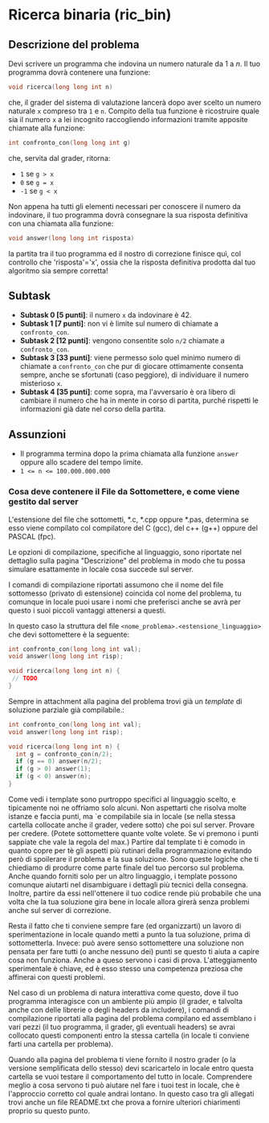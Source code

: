 # Ricerca binaria (ric_bin)

## Descrizione del problema

Devi scrivere un programma che indovina un numero naturale da $1$ a $n$. Il tuo programma dovrà contenere una funzione:

```c
void ricerca(long long int n)
```
che, il grader del sistema di valutazione lancerà dopo aver scelto un numero naturale `x` compreso tra `1` e `n`. Compito della tua funzione è ricostruire quale sia il numero `x` a lei incognito raccogliendo informazioni tramite apposite chiamate alla funzione:

```c
int confronto_con(long long int g)
```

che, servita dal grader, ritorna:
- `1` se `g > x`
- `0` se `g = x`
- `-1` se `g < x`

Non appena ha tutti gli elementi necessari per conoscere il numero da indovinare, il tuo programma dovrà consegnare la sua risposta definitiva con una chiamata alla funzione:

```c
void answer(long long int risposta)
```

la partita tra il tuo programma ed il nostro di correzione finisce quì,
  col controllo che 'risposta'='x', ossia che la risposta definitiva prodotta dal tuo algoritmo sia sempre corretta!

## Subtask
- **Subtask 0 [5 punti]**: il numero `x` da indovinare è 42.
- **Subtask 1 [7 punti]**: non vi è limite sul numero di chiamate a `confronto_con`.
- **Subtask 2 [12 punti]**: vengono consentite solo `n/2` chiamate a `confronto_con`.
- **Subtask 3 [33 punti]**: viene permesso solo quel minimo numero di chiamate a `confronto_con` che pur di giocare ottimamente consenta sempre, anche se sfortunati (caso peggiore), di individuare il numero misterioso `x`.
- **Subtask 4 [35 punti]**: come sopra, ma l'avversario è ora libero di cambiare il numero che ha in mente in corso di partita, purché rispetti le informazioni già date nel corso della partita.

## Assunzioni
- Il programma termina dopo la prima chiamata alla funzione `answer` oppure allo scadere del tempo limite.
- `1 <= n <= 100.000.000.000`

### Cosa deve contenere il File da Sottomettere, e come viene gestito dal server

L'estensione del file che sottometti, *.c, *.cpp oppure *.pas, determina se esso viene compilato col compilatore del C (gcc),
del c++ (g++) oppure del PASCAL (fpc).

Le opzioni di compilazione, specifiche al linguaggio, sono riportate nel dettaglio sulla pagina "Descrizione" del problema in modo che tu possa simulare esattamente in locale cosa succede sul server.

I comandi di compilazione riportati assumono che il nome del file sottomesso (privato di estensione) coincida col nome del problema, tu comunque in locale puoi usare i nomi che preferisci anche se avrà per questo i suoi piccoli vantaggi attenersi a questi.

In questo caso la struttura del file `<nome_problema>.<estensione_linguaggio>` che devi sottomettere è la seguente:

```c
int confronto_con(long long int val);
void answer(long long int risp);

void ricerca(long long int n) {
 // TODO
}
```
Sempre in attachment alla pagina del problema trovi già un _template_ di soluzione parziale già compilabile.:

```c
int confronto_con(long long int val);
void answer(long long int risp);

void ricerca(long long int n) {
  int g = confronto_con(n/2);
  if (g == 0) answer(n/2);
  if (g > 0) answer(1);
  if (g < 0) answer(n);
}
```
Come vedi i template sono purtroppo specifici al linguaggio scelto, e tipicamente noi ne offriamo solo alcuni. Non aspettarti che risolva molte istanze e faccia punti, ma \`e compilabile sia in locale (se nella stessa cartella collocate anche il grader, vedere sotto) che poi sul server. Provare per credere. (Potete sottomettere quante volte volete. Se vi premono i punti sappiate che vale la regola del max.)
Partire dal template ti è comodo in quanto copre per tè gli aspetti più rutinari della programmazione evitando però di spoilerare il problema e la sua soluzione. Sono queste logiche che ti chiediamo di produrre come parte finale del tuo percorso sul problema. Anche quando forniti solo per un altro linguaggio, i template possono comunque aiutarti nel disambiguare i dettagli più tecnici della consegna. Inoltre, partire da essi nell'ottenere il tuo codice rende più probabile che una volta che la tua soluzione gira bene in locale allora girerà senza problemi anche sul server di correzione.

Resta il fatto che ti conviene sempre fare (ed organizzarti) un lavoro di sperimentazione in locale quando metti a punto la tua soluzione, prima di sottometterla. Invece: può avere senso sottomettere una soluzione non pensata per fare tutti (o anche nessuno dei) punti se questo ti aiuta a capire cosa non funziona. Anche a queso servono i casi di prova. L'atteggiamento sperimentale è chiave, ed è esso stesso una competenza preziosa che affinerai con questi problemi.

Nel caso di un problema di natura interattiva come questo, dove il tuo programma interagisce con un ambiente più ampio (il grader, e talvolta anche con delle librerie o degli headers da includere), i comandi di compilazione riportati alla pagina del problema compilano ed assemblano i vari pezzi (il tuo programma, il grader, gli eventuali headers) se avrai collocato questi componenti entro la stessa cartella (in locale ti conviene farti una cartella per problema).

Quando alla pagina del problema ti viene fornito il nostro grader (o la versione semplificata dello stesso) devi scaricartelo in locale entro questa cartella se vuoi testare il comportamento del tutto in locale. Comprendere meglio a cosa servono ti può aiutare nel fare i tuoi test in locale, che è l'approccio corretto col quale andrai lontano. In questo caso tra gli allegati trovi anche un file README.txt che prova a fornire ulteriori chiarimenti proprio su questo punto.
